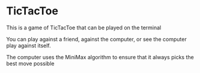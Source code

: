 # TicTacToe

This is a game of TicTacToe that can be played on the terminal

You can play against a friend, against the computer, or see the computer play against itself.

The computer uses the MiniMax algorithm to ensure that it always picks the best move possible
